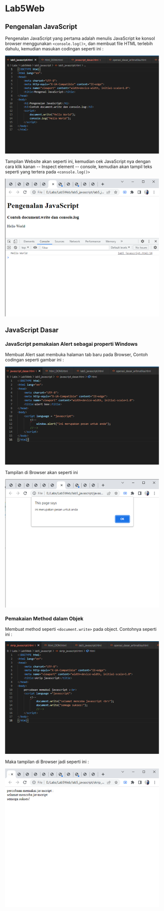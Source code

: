 # Lab5Web
## Pengenalan JavaScript

Pengenalan JavaScript yang pertama adalah menulis JavaScript ke konsol browser menggunakan `<console.log()>`,
dan membuat file HTML terlebih dahulu, kemudian masukan codingan seperti ini :

![Gambar 1](img/ss1.png)

Tampilan Website akan seperti ini, kemudian cek JavaScript nya dengan cara klik kanan -- Inspect element -- console,
kemudian akan tampil teks seperti yang tertera pada `<console.log()>`

![Gambar 2](img/ss2.png)

## JavaScript Dasar
### JavaScript pemakaian Alert sebagai properti Windows

Membuat Alert saat membuka halaman tab baru pada Browser, Contoh codingan seperti gambar ini :

![Gambar 3](img/ss3.png)

Tampilan di Browser akan seperti ini 

![Gambar 4](img/ss4.png)

### Pemakaian Method dalam Objek

Membuat method seperti `<document.write>` pada object. Contohnya seperti ini :

![Gambar 5](img/ss5.png)

Maka tampilan di Browser jadi seperti ini :

![Gambar 6](img/ss6.png)

